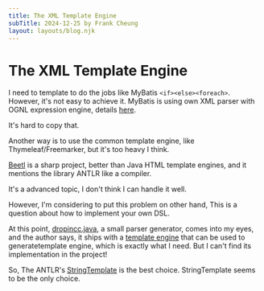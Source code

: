 ```yaml
---
title: The XML Template Engine
subTitle: 2024-12-25 by Frank Cheung
layout: layouts/blog.njk
---
```



# The XML Template Engine
I need to template to do the jobs like MyBatis `<if><else><foreach>`. However, it's not easy to achieve it.
MyBatis is using own XML parser with OGNL expression engine, details [here](https://www.cnblogs.com/fangjian0423/p/mybaits-dynamic-sql-analysis.html).

It's hard to copy that.

Another way is to use the common template engine, like Thymeleaf/Freemarker, but it's too heavy I think.

[Beetl](http://ibeetl.com/) is a sharp project, better than Java HTML template engines, and it mentions the library ANTLR like a compiler.

It's a advanced topic, I don't think I can handle it well.

However, I'm considering to put this problem on other hand, This is a question about how to implement your own DSL.


At this point, [dropincc.java](https://github.com/pfmiles/dropincc.java), a small parser generator, comes into my eyes, and the author says,
 it ships with a [template engine](http://pfmiles.github.io/blog/what-does-a-template-engine-for-code-generation-look-like/) 
that can be used to generatetemplate engine, which is exactly what I need. But I can't find its implementation in the project!

So, The ANTLR's [StringTemplate](https://www.jianshu.com/p/d87ef30a2f63) is the best choice. StringTemplate seems to be the only choice.